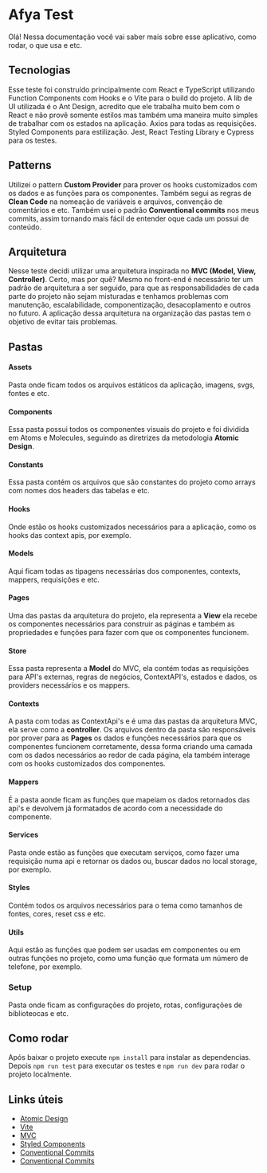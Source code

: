 # Afya Test

Olá! Nessa documentação você vai saber mais sobre esse aplicativo, como rodar, o que usa e etc.

## Tecnologias

Esse teste foi construído principalmente com React e TypeScript utilizando Function Components com Hooks e o Vite para o build do projeto.
A lib de UI utilizada é o Ant Design, acredito que ele trabalha muito bem com o React e não provê somente estilos mas também uma maneira muito simples de trabalhar com os estados na aplicação.
Axios para todas as requisições.
Styled Components para estilização.
Jest, React Testing Library e Cypress para os testes.

## Patterns

Utilizei o pattern **Custom Provider** para prover os hooks customizados com os dados e as funções para os componentes. Também segui as regras de **Clean Code** na nomeação de variáveis e arquivos, convenção de comentários e etc.
Também usei o padrão **Conventional commits** nos meus commits, assim tornando mais fácil de entender oque cada um possui de conteúdo.

## Arquitetura

Nesse teste decidi utilizar uma arquitetura inspirada no **MVC (Model, View, Controller)**.
Certo, mas por quê? Mesmo no front-end é necessário ter um padrão de arquitetura a ser seguido, para que as responsabilidades de cada parte do projeto não sejam misturadas e tenhamos problemas com manutenção, escalabilidade, componentização, desacoplamento e outros no futuro. A aplicação dessa arquitetura na organização das pastas tem o objetivo de evitar tais problemas.

## Pastas

#### Assets

Pasta onde ficam todos os arquivos estáticos da aplicação, imagens, svgs, fontes e etc.

#### Components

Essa pasta possui todos os componentes visuais do projeto e foi dividida em Atoms e Molecules, seguindo as diretrizes da metodologia **Atomic Design**.

#### Constants

Essa pasta contém os arquivos que são constantes do projeto como arrays com nomes dos headers das tabelas e etc.

#### Hooks

Onde estão os hooks customizados necessários para a aplicação, como os hooks das context apis, por exemplo.

#### Models

Aqui ficam todas as tipagens necessárias dos componentes, contexts, mappers, requisições e etc.

#### Pages

Uma das pastas da arquitetura do projeto, ela representa a **View** ela recebe os componentes necessários para construir as páginas e também as propriedades e funções para fazer com que os componentes funcionem.

#### Store

Essa pasta representa a **Model** do MVC, ela contém todas as requisições para API's externas, regras de negócios, ContextAPI's, estados e dados, os providers necessários e os mappers.

#### Contexts

A pasta com todas as ContextApi's e é uma das pastas da arquitetura MVC, ela serve como a **controller**. Os arquivos dentro da pasta são responsáveis por prover para as **Pages** os dados e funções necessários para que os componentes funcionem corretamente, dessa forma criando uma camada com os dados necessários ao redor de cada página, ela também interage com os hooks customizados dos componentes.

#### Mappers

É a pasta aonde ficam as funções que mapeiam os dados retornados das api's e devolvem já formatados de acordo com a necessidade do componente.

#### Services

Pasta onde estão as funções que executam serviços, como fazer uma requisição numa api e retornar os dados ou, buscar dados no local storage, por exemplo.

#### Styles

Contém todos os arquivos necessários para o tema como tamanhos de fontes, cores, reset css e etc.

#### Utils

Aqui estão as funções que podem ser usadas em componentes ou em outras funções no projeto, como uma função que formata um número de telefone, por exemplo.

### Setup

Pasta onde ficam as configurações do projeto, rotas, configurações de biblioteocas e etc.

## Como rodar

Após baixar o projeto execute `npm install` para instalar as dependencias.
Depois `npm run test` para executar os testes e `npm run dev` para rodar o projeto localmente.

## Links úteis

- [Atomic Design](https://medium.com/pretux/atomic-design-o-que-%C3%A9-como-surgiu-e-sua-import%C3%A2ncia-para-a-cria%C3%A7%C3%A3o-do-design-system-e3ac7b5aca2c)
- [Vite](https://vitejs.dev/)
- [MVC](https://www.devmedia.com.br/introducao-ao-padrao-mvc/29308)
- [Styled Components](https://styled-components.com/docs)
- [Conventional Commits](https://medium.com/linkapi-solutions/conventional-commits-pattern-3778d1a1e657)
- [Conventional Commits](https://medium.com/linkapi-solutions/conventional-commits-pattern-3778d1a1e657)
